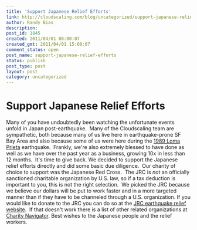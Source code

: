 ```yaml
---
title: 'Support Japanese Relief Efforts'
link: http://cloudscaling.com/blog/uncategorized/support-japanese-relief-efforts/
author: Randy Bias
description: 
post_id: 1845
created: 2011/04/01 08:00:07
created_gmt: 2011/04/01 15:00:07
comment_status: open
post_name: support-japanese-relief-efforts
status: publish
post_type: post
layout: post
category: uncategorized
---
```


# Support Japanese Relief Efforts

Many of you have undoubtedly been watching the unfortunate events unfold in Japan post-earthquake.  Many of the Cloudscaling team are sympathetic, both because many of us live here in earthquake-prone SF Bay Area and also because some of us were here during the [1989 Loma Prieta](http://en.wikipedia.org/wiki/1989_Loma_Prieta_earthquake) earthquake.  Frankly, we're also extremely blessed to have done as well as we have over the past year as a business, growing 10x in less than 12 months.  It's time to give back. We decided to support the Japanese relief efforts directly and did some basic due diligence.  Our charity of choice to support was the Japanese Red Cross.  The JRC is *not* an officially sanctioned charitable organization by U.S. law, so if a tax deduction is important to you, this is not the right selection.  We picked the JRC because we believe our dollars will be put to work faster and in a more targeted manner than if they have to be channeled through a U.S. organization. If you would like to donate to the JRC you can do so at the [JRC earthquake relief website](http://www.google.com/crisisresponse/japanquake2011.html).  If that doesn't work there is a list of other related organizations at [Charity Navigator](http://www.charitynavigator.org/index.cfm?bay=content.view&cpid=1221). Best wishes to the Japanese people and the relief workers.